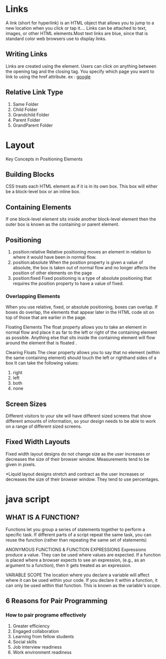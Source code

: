 # Links 
A link (short for hyperlink) is an HTML object that allows you to jump to a new location when you click or tap it.... 
Links can be attached to text, images, or other HTML elements.Most text links are blue, 
since that is standard color web browsers use to display links.

## Writing Links
Links are created using the <a> element. Users can click on anything
between the opening <a> tag and the closing </a> tag. You specify
which page you want to link to using the href attribute.
ex : <a href="http://www.google.com">google</a>

## Relative Link Type
1. Same Folder
2. Child Folder
3. Grandchild Folder
4. Parent Folder
5. GrandParent Folder

# Layout
Key Concepts in Positioning Elements
## Building Blocks
CSS treats each HTML element as if it is in its own box. This box will either be a block-level
box or an inline box.
## Containing Elements
If one block-level element sits inside another block-level element then the outer box is
known as the containing or parent element.

## Positioning
1. position:relative
Relative positioning moves an element in relation to where it
would have been in normal flow.
2. position:absolute
When the position property is given a value of absolute, the box is taken out of normal
flow and no longer affects the position of other elements on the page
3. position:fixed
Fixed positioning is a type of absolute positioning that
requires the position property to have a value of fixed.

### Overlapping Elements
When you use relative, fixed, or absolute positioning, boxes can
overlap. If boxes do overlap, the elements that appear later in the
HTML code sit on top of those that are earlier in the page.

Floating Elements
The float property allows you to take an element in normal
flow and place it as far to the left or right of the containing
element as possible.
Anything else that sits inside the containing element will
flow around the element that is floated .

Clearing Floats
The clear property allows you to say that no element (within the same containing element)
should touch the left or righthand sides of a box
 It can take the following values:
1. right
2. left
3. both
4. none

## Screen Sizes
Different visitors to your site will have different sized screens that show
different amounts of information, so your design needs to be able to
work on a range of different sized screens.

## Fixed Width Layouts
Fixed width layout designs do not change size as the user increases or decreases 
the size of their browser window. Measurements tend to be given in pixels.

*Liquid layout designs
stretch and contract as the user increases or decreases the
size of their browser window. They tend to use percentages.

# java script
## WHAT IS A FUNCTION?
Functions let you group a series of statements together to perform a
specific task. If different parts of a script repeat the same task, you can
reuse the function (rather than repeating the same set of statements)

ANONYMOUS FUNCTIONS & FUNCTION EXPRESSIONS
Expressions produce a value. They can be used where values are expected.
If a function is placed where a browser expects to see an expression,
(e.g., as an argument to a function), then it gets treated as an expression. 

VARIABLE SCOPE
The location where you declare a variable will affect where it can be used
within your code. If you declare it within a function, it can only be used
within that function. This is known as the variable's scope. 

## 6 Reasons for Pair Programming
### How to pair programe effectively
1. Greater efficiency
2. Engaged collaboration
3. Learning from fellow students
4. Social skills
5. Job interview readiness
6. Work environment readiness


